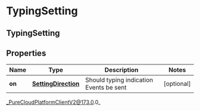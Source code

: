 # TypingSetting

## TypingSetting

## Properties

|Name | Type | Description | Notes|
|------------ | ------------- | ------------- | -------------|
| **on** | [**SettingDirection**](SettingDirection) | Should typing indication Events be sent | [optional] |



_PureCloudPlatformClientV2@173.0.0_
